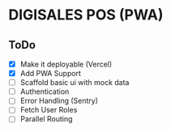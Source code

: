 # DIGISALES POS (PWA)

## ToDo

- [x] Make it deployable (Vercel)
- [x] Add PWA Support
- [ ] Scaffold basic ui with mock data
- [ ] Authentication
- [ ] Error Handling (Sentry)
- [ ] Fetch User Roles
- [ ] Parallel Routing
